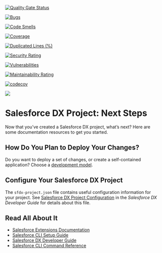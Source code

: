 [![Quality Gate Status](https://sonarcloud.io/api/project_badges/measure?project=narendraudemalla_CICD&metric=alert_status)](https://sonarcloud.io/summary/new_code?id=narendraudemalla_CICD)

[![Bugs](https://sonarcloud.io/api/project_badges/measure?project=narendraudemalla_CICD&metric=bugs)](https://sonarcloud.io/summary/new_code?id=narendraudemalla_CICD)

[![Code Smells](https://sonarcloud.io/api/project_badges/measure?project=narendraudemalla_CICD&metric=code_smells)](https://sonarcloud.io/summary/new_code?id=narendraudemalla_CICD)

[![Coverage](https://sonarcloud.io/api/project_badges/measure?project=narendraudemalla_CICD&metric=coverage)](https://sonarcloud.io/summary/new_code?id=narendraudemalla_CICD)

[![Duplicated Lines (%)](https://sonarcloud.io/api/project_badges/measure?project=narendraudemalla_CICD&metric=duplicated_lines_density)](https://sonarcloud.io/summary/new_code?id=narendraudemalla_CICD)

[![Security Rating](https://sonarcloud.io/api/project_badges/measure?project=narendraudemalla_CICD&metric=security_rating)](https://sonarcloud.io/summary/new_code?id=narendraudemalla_CICD)

[![Vulnerabilities](https://sonarcloud.io/api/project_badges/measure?project=narendraudemalla_CICD&metric=vulnerabilities)](https://sonarcloud.io/summary/new_code?id=narendraudemalla_CICD)

[![Maintainability Rating](https://sonarcloud.io/api/project_badges/measure?project=narendraudemalla_CICD&metric=sqale_rating)](https://sonarcloud.io/summary/new_code?id=narendraudemalla_CICD)

[![codecov](https://codecov.io/gh/narendraudemalla/CICD/graph/badge.svg?token=VYZNKNF3K4)](https://codecov.io/gh/narendraudemalla/CICD)

<a href="https://codecov.io/gh/narendraudemalla/CICD" > 
 <img src="https://codecov.io/gh/narendraudemalla/CICD/graph/badge.svg?token=VYZNKNF3K4"/> 
 </a>

 


# Salesforce DX Project: Next Steps

Now that you’ve created a Salesforce DX project, what’s next? Here are some documentation resources to get you started.

## How Do You Plan to Deploy Your Changes?

Do you want to deploy a set of changes, or create a self-contained application? Choose a [development model](https://developer.salesforce.com/tools/vscode/en/user-guide/development-models).

## Configure Your Salesforce DX Project

The `sfdx-project.json` file contains useful configuration information for your project. See [Salesforce DX Project Configuration](https://developer.salesforce.com/docs/atlas.en-us.sfdx_dev.meta/sfdx_dev/sfdx_dev_ws_config.htm) in the _Salesforce DX Developer Guide_ for details about this file.

## Read All About It

- [Salesforce Extensions Documentation](https://developer.salesforce.com/tools/vscode/)
- [Salesforce CLI Setup Guide](https://developer.salesforce.com/docs/atlas.en-us.sfdx_setup.meta/sfdx_setup/sfdx_setup_intro.htm)
- [Salesforce DX Developer Guide](https://developer.salesforce.com/docs/atlas.en-us.sfdx_dev.meta/sfdx_dev/sfdx_dev_intro.htm)
- [Salesforce CLI Command Reference](https://developer.salesforce.com/docs/atlas.en-us.sfdx_cli_reference.meta/sfdx_cli_reference/cli_reference.htm)
